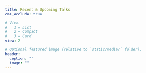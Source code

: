 ```yaml
---
title: Recent & Upcoming Talks
cms_exclude: true

# View.
#   1 = List
#   2 = Compact
#   3 = Card
view: 2

# Optional featured image (relative to `static/media/` folder).
header:
  caption: ""
  image: ""
---
```

